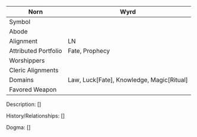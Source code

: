 | Norn | Wyrd | 
| --- | --- |
| Symbol |
| Abode |
| Alignment | LN | 
| Attributed Portfolio | Fate, Prophecy
| Worshippers | 
| Cleric Alignments |
| Domains | Law, Luck[Fate], Knowledge, Magic[Ritual]
| Favored Weapon |

Description: 
    []

History/Relationships:
    []
    
Dogma: 
    []